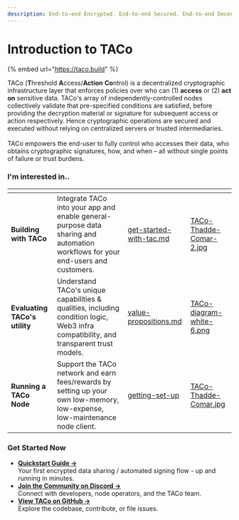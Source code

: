 ```yaml
---
description: End-to-end Encrypted. End-to-end Secured. End-to-end Decentralized.
---
```


# Introduction to TACo

{% embed url="https://taco.build" %}

TACo (**T**hreshold **A**ccess/**Action** **Co**ntrol) is a decentralized cryptographic infrastructure layer that enforces policies over who can (1) **access** or (2) **act on** sensitive data. TACo's array of independently-controlled nodes collectively validate that pre-specified conditions are satisfied, before providing the decryption material or signature for subsequent access or action respectively. Hence cryptographic operations are secured and executed without relying on centralized servers or trusted intermediaries.\
\
TACo empowers the end-user to fully control who accesses their data, who obtains cryptographic signatures, how, and when – all without single points of failure or trust burdens.

### **I'm interested in..**

<table data-view="cards" data-full-width="false"><thead><tr><th></th><th></th><th data-hidden data-card-target data-type="content-ref"></th><th data-hidden data-card-cover data-type="files"></th></tr></thead><tbody><tr><td><strong>Building with TACo</strong></td><td>Integrate TACo into your app and enable general-purpose data sharing and automation workflows for your end-users and customers.</td><td><a href="for-developers/get-started-with-tac.md">get-started-with-tac.md</a></td><td><a href=".gitbook/assets/TACo-Thadde-Comar-2.jpg">TACo-Thadde-Comar-2.jpg</a></td></tr><tr><td><strong>Evaluating TACo's utility</strong></td><td>Understand TACo's unique capabilities &#x26; qualities, including condition logic, Web3 infra compatibility, and transparent trust models.</td><td><a href="for-product-leads/value-propositions.md">value-propositions.md</a></td><td><a href=".gitbook/assets/TACo-diagram-white-6.png">TACo-diagram-white-6.png</a></td></tr><tr><td><strong>Running a TACo Node</strong></td><td>Support the TACo network and earn fees/rewards by setting up your own low-memory, low-expense, low-maintenance node client.</td><td><a href="for-node-operators/getting-set-up/">getting-set-up</a></td><td><a href=".gitbook/assets/TACo-Thadde-Comar.jpg">TACo-Thadde-Comar.jpg</a></td></tr></tbody></table>

### **Get Started Now**

* [**Quickstart Guide →**](for-developers/get-started-with-tac.md)\
  Your first encrypted data sharing / automated signing flow - up and running in minutes.
* [**Join the Community on Discord →**](http://discord.gg/buildwithtaco)\
  Connect with developers, node operators, and the TACo team.
* [**View TACo on GitHub →**](https://github.com/nucypher/taco-web)\
  Explore the codebase, contribute, or file issues.
